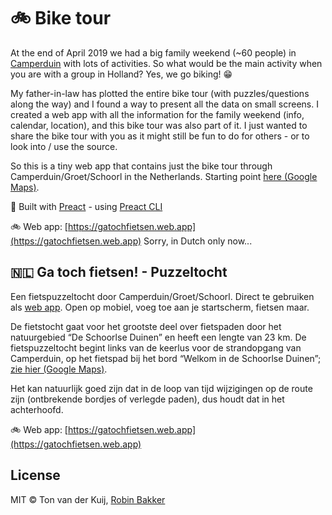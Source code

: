 # 🚲 Bike tour
At the end of April 2019 we had a big family weekend (~60 people) in [Camperduin](https://www.google.com/maps/place/Heereweg,+1871+GL+Schoorl/@52.7256783,4.6407209,18z/data=!3m1!4b1!4m5!3m4!1s0x47cf5bbc1556638b:0x5d508fc020d173d4!8m2!3d52.7258434!4d4.6416425) with lots of activities. So what would be the main activity when you are with a group in Holland? Yes, we go biking! 😁 

My father-in-law has plotted the entire bike tour (with puzzles/questions along the way) and I found a way to present all the data on small screens. I created a web app with all the information for the family weekend (info, calendar, location), and this bike tour was also part of it. I just wanted to share the bike tour with you as it might still be fun to do for others - or to look into / use the source.

So this is a tiny web app that contains just the bike tour through Camperduin/Groet/Schoorl in the Netherlands. Starting point [here (Google Maps)](https://www.google.com/maps/place/Heereweg,+1871+GL+Schoorl/@52.7256783,4.6407209,18z/data=!3m1!4b1!4m5!3m4!1s0x47cf5bbc1556638b:0x5d508fc020d173d4!8m2!3d52.7258434!4d4.6416425).

🚀 Built with [Preact](https://github.com/developit/preact) - using [Preact CLI](https://github.com/developit/preact-cli)

🚲 Web app: [https://gatochfietsen.web.app](https://gatochfietsen.web.app) Sorry, in Dutch only now... 

## 🇳🇱 Ga toch fietsen! - Puzzeltocht
Een fietspuzzeltocht door Camperduin/Groet/Schoorl. Direct te gebruiken als [web app](https://robinbakker.github.io/biketour). Open op mobiel, voeg toe aan je startscherm, fietsen maar.  

De fietstocht gaat voor het grootste deel over fietspaden door het natuurgebied “De Schoorlse Duinen” en heeft een lengte van 23 km. De fietspuzzeltocht begint links van de keerlus voor de strandopgang van Camperduin, op het fietspad bij het bord “Welkom in de Schoorlse Duinen”; [zie hier (Google Maps)](https://www.google.com/maps/place/Heereweg,+1871+GL+Schoorl/@52.7256783,4.6407209,18z/data=!3m1!4b1!4m5!3m4!1s0x47cf5bbc1556638b:0x5d508fc020d173d4!8m2!3d52.7258434!4d4.6416425).

Het kan natuurlijk goed zijn dat in de loop van tijd wijzigingen op de route zijn (ontbrekende bordjes of verlegde paden), dus houdt dat in het achterhoofd.

🚲 Web app: [https://gatochfietsen.web.app](https://gatochfietsen.web.app)

## License
MIT © Ton van der Kuij, [Robin Bakker](https://robinbakker.nl)